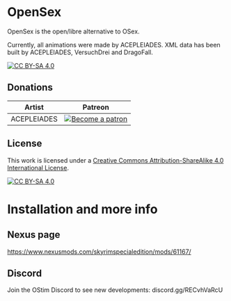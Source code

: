 # OpenSex
OpenSex is the open/libre alternative to OSex.

Currently, all animations were made by ACEPLEIADES.
XML data has been built by ACEPLEIADES, VersuchDrei and DragoFall.

[![CC BY-SA 4.0][cc-by-sa-shield]][cc-by-sa]

## Donations 

| Artist | Patreon |
|-|-|
| ACEPLEIADES |<a href="https://www.patreon.com/skyrimaceanimations"><img alt="Become a patron" src="https://i.ibb.co/GPtxW0M/patron35.png"></a>|

## License

This work is licensed under a
[Creative Commons Attribution-ShareAlike 4.0 International License][cc-by-sa].

[![CC BY-SA 4.0][cc-by-sa-image]][cc-by-sa]

[cc-by-sa]: http://creativecommons.org/licenses/by-sa/4.0/
[cc-by-sa-image]: https://licensebuttons.net/l/by-sa/4.0/88x31.png
[cc-by-sa-shield]: https://img.shields.io/badge/License-CC%20BY--SA%204.0-lightgrey.svg

# Installation and more info

## Nexus page

https://www.nexusmods.com/skyrimspecialedition/mods/61167/

## Discord

Join the OStim Discord to see new developments: discord.gg/RECvhVaRcU
